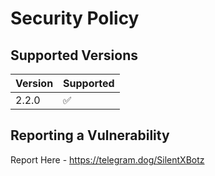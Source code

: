 # Security Policy

## Supported Versions

| Version | Supported          |
| ------- | ------------------ |
| 2.2.0   | :white_check_mark: |

## Reporting a Vulnerability
Report Here - https://telegram.dog/SilentXBotz
